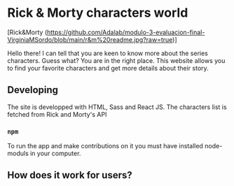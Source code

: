 # Rick & Morty characters world

[Rick&Morty (https://github.com/Adalab/modulo-3-evaluacion-final-VirginiaMSordo/blob/main/r&m%20readme.jpg?raw=true)]

Hello there! I can tell that you are keen to know more about the series characters. Guess what? You are in the right place.
This website allows you to find your favorite characters and get more details about their story.

## Developing

The site is developped with HTML, Sass and React JS.
The characters list is fetched from Rick and Morty's API [](https://rickandmortyapi.com/documentation/#get-all-characters)

### `npm `

To run the app and make contributions on it you must have installed node-moduls in your computer.

## How does it work for users?
